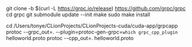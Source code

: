 git clone -b $(curl -L https://grpc.io/release) https://github.com/grpc/grpc
cd grpc
git submodule update --init
make
sudo make install

cd /Users/tonye/CLionProjects/CLionProjects-cuda/cuda-app/grpcapp
protoc --grpc_out=. --plugin=protoc-gen-grpc=`which grpc_cpp_plugin` helloworld.proto
protoc --cpp_out=. helloworld.proto